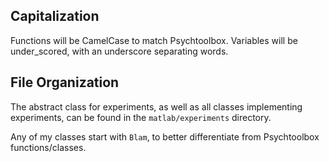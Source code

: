 ## Capitalization
Functions will be CamelCase to match Psychtoolbox.
Variables will be under_scored, with an underscore separating words.

## File Organization

The abstract class for experiments, as well as all classes implementing experiments, can be found
in the `matlab/experiments` directory.

Any of my classes start with `Blam`, to better differentiate from Psychtoolbox functions/classes.